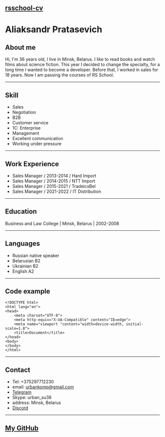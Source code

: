 ## [**rsschool-cv**](https://alexprotasevich.github.io/rsschool-cv/cv)

# Aliaksandr Pratasevich

## About me
Hi, I'm 36 years old, I live in Minsk, Belarus. I like to read books and watch films about science fiction. This year I decided to change the specialty, for a long time I wanted to become a developer. Before that, I worked in sales for 18 years. Now I am passing the courses of RS School.

---

## Skill
* Sales
* Negotiation
* B2B
* Сustomer service
* 1C: Enterprise
* Management
* Excellent communication
* Working under pressure

---

## Work Experience
* Sales Manager / 2013-2014 / Hard Import
* Sales Manager / 2014-2015 / NTT Import
* Sales Manager / 2015-2021 / TradeicsBel
* Sales Manager / 2021-2022 / IT Distribution

---

## Education
Business and Law Сollege |
Minsk, Belarus |
2002-2008

---

## Languages
* Russian native speaker
* Belarusian B2
* Ukrainian B2
* English A2

---

## Code example
```
<!DOCTYPE html>
<html lang="en">
<head>
    <meta charset="UTF-8">
    <meta http-equiv="X-UA-Compatible" content="IE=edge">
    <meta name="viewport "content="width=device-width, initial-scale=1.0">
    <title>Document</title>
</head>
<body>
</body>
</html>
```
---

## Contact
* Tel: +375297712230
* email: urbankomp@gmail.com
* [Telegram](https://telegram.me/aleks_prot)
* Skype: urban_su38
* address: Minsk, Belarus
* [Discord](https://discordapp.com/users/1067076948481806387/)

---

## [**My GitHub**](https://github.com/alexprotasevich)